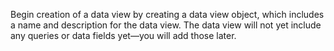 Begin creation of a data view by creating a data view object, which includes a name and description for the data view. The data view will not yet include any queries or data fields yet—you will add those later. 